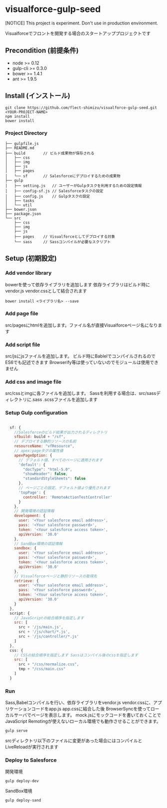 # visualforce-gulp-seed 

[NOTICE] This project is experiment. Don't use in production environment.

Visualforceでフロントを開発する場合のスタートアッププロジェクトです

## Precondition (前提条件)

* node >= 0.12
* gulp-cli >= 0.3.0
* bower >= 1.4.1
* ant >= 1.9.5

## Install (インストール)

```
git clone https://github.com/flect-shimizu/visualforce-gulp-seed.git <YOUR-PROJECT-NAME>
npm install
bower install
```

### Project Directory

```
├── gulpfile.js
├── README.md
├── build        // ビルド成果物が保存される
│   ├── css
│   ├── img
│   ├── js
│   ├── pages
│   └── sf       // Salesforceにデプロイするための成果物
├── gulp
│   ├── setting.js   // ユーザーがGulpタスクを利用するための設定情報
│   ├── config-sf.js // Salesforceタスクの設定
│   ├── config.js    // Gulpタスクの設定
│   ├── tasks
│   └── util
├── bower.json
├── package.json
└── src
    ├── css      
    ├── img
    ├── js      
    ├── pages    // Visualforceとしてデプロイする対象
    └── sass     // Sassコンパイルが必要なスクリプト
```

## Setup (初期設定)

### Add vendor library
bowerを使って依存ライブラリを追加します
依存ライブラリはビルド時にvendor.js vendor.cssとして結合されます

```
bower install <ライブラリ名> --save
```

### Add page file
src/pagesにhtmlを追加します。ファイル名が直接Visualforceページ名になります

### Add script file
src/jsにjsファイルを追加します。
ビルド時にBablelでコンパイルされるのでES6でも記述できます
Browserify等は使っていないのでモジュールは使用できません

### Add css and image file
src/cssとimgに各ファイルを追加します。
Sassを利用する場合は、src/sassディレクトリに.sass .scssファイルを追加します

### Setup Gulp configuration

```javascript

  sf: {
    //Salesforceのビルド結果が出力されるディレクトリ
    sfbuild: build + "/sf",
    // デプロイする静的リソースの名前
    resourceName: "vfResource",
    // apex:pageタグの属性値
    apexPageOption: {
      // デフォルト値、すべてのページに適用されます
      'default': {
        "docType": "html-5.0",
        "showHeader": false,
        "standardStyleSheets": false
      },
      // ページごとの設定、デフォルト値より優先されます
      'topPage': {
        controller: 'RemoteActionTestController'
      }
    },
    // 開発環境の認証情報
    development: {
      user: '<Your salesforce email address>',
      pass: '<Your salesforce password>',
      token: '<Your salesforce access token>',
      apiVersion: '30.0'
    },
    // SandBox環境の認証情報
    sandbox: {
      user: '<Your salesforce email address>',
      pass: '<Your salesforce password>',
      token: '<Your salesforce access token>',
      apiVersion: '30.0'
    },
    // Visualforceページと静的リソースの取得先
    retrieve: {
      user: '<Your salesforce email address>',
      pass: '<Your salesforce password>',
      token: '<Your salesforce access token>',
      apiVersion: '30.0'
    }
  },
  script: {
    // JavaScriptの結合順序を指定します
    src: [
      src + '/js/main.js',
      src + '/js/chart/*.js',
      src + '/js/controller/*.js'
    ]
  },
  css: {
    // CSSの結合順序を指定します Sassはコンパイル後のcssを指定します
    src: [
      src + "/css/normalize.css",
      tmp + "/css/main.css"
    ]
  }  
```

### Run
Sass,Babelコンパイルを行い、依存ライブラリをvendor.js vendor.cssに、アプリケーションコードをapp.js app.cssに結合した後
BrowserSyncを使ってローカルサーバでページを表示します。
mock.jsにモックコードを書いておくことでJavaScript Remotingが使えないローカル環境でも動作させることができます。
```
gulp serve
```
srcディレクトリ以下のファイルに変更があった場合にはコンパイルとLiveReloadが実行されます

### Deploy to Salesforce

開発環境
```
gulp deploy-dev
```

SandBox環境
```
gulp deploy-sand
```
